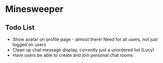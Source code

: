 # Minesweeper

## Todo List
- Show avatar on profile page - almost there! Need for all users, not just logged on users
- Clean up chat message display, currently just a unordered list (Lucy)
- Have users be able to create and join personal chat rooms
